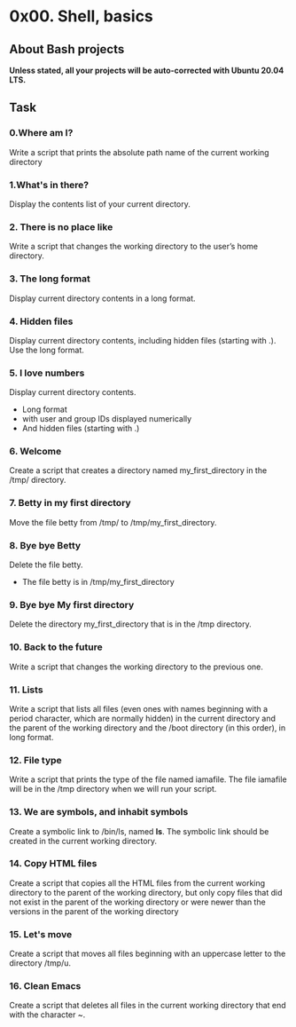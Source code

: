 # 0x00. Shell, basics
## About Bash projects
**Unless stated, all your projects will be auto-corrected with Ubuntu 20.04 LTS.**
## Task
### 0.Where am I?
Write a script that prints the absolute path name of the current working directory
### 1.What's in there?
Display the contents list of your current directory.
### 2. There is no place like
Write a script that changes the working directory to the user’s home directory.
### 3. The long format
Display current directory contents in a long format.
### 4. Hidden files
Display current directory contents, including hidden files (starting with .). Use the long format.
### 5. I love numbers
Display current directory contents.
- Long format
- with user and group IDs displayed numerically
- And hidden files (starting with .)
### 6. Welcome
Create a script that creates a directory named my_first_directory in the /tmp/ directory.
### 7. Betty in my first directory
Move the file betty from /tmp/ to /tmp/my_first_directory.
### 8. Bye bye Betty
Delete the file betty.
- The file betty is in /tmp/my_first_directory
### 9. Bye bye My first directory
Delete the directory my_first_directory that is in the /tmp directory.
### 10. Back to the future
Write a script that changes the working directory to the previous one.
### 11. Lists
Write a script that lists all files (even ones with names beginning with a period character, which are normally hidden) in the current directory and the parent of the working directory and the /boot directory (in this order), in long format.
### 12. File type
Write a script that prints the type of the file named iamafile. The file iamafile will be in the /tmp directory when we will run your script.
### 13. We are symbols, and inhabit symbols
Create a symbolic link to /bin/ls, named __ls__. The symbolic link should be created in the current working directory.
### 14. Copy HTML files
Create a script that copies all the HTML files from the current working directory to the parent of the working directory, but only copy files that did not exist in the parent of the working directory or were newer than the versions in the parent of the working directory
### 15. Let's move
Create a script that moves all files beginning with an uppercase letter to the directory /tmp/u.
### 16. Clean Emacs
Create a script that deletes all files in the current working directory that end with the character ~.
